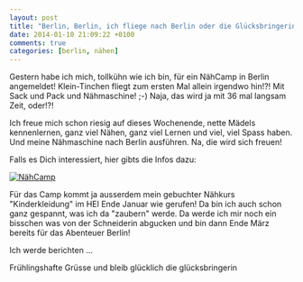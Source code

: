 ```yaml
---
layout: post
title: "Berlin, Berlin, ich fliege nach Berlin oder die Glücksbringerin gehtins NähCamp"
date: 2014-01-10 21:09:22 +0100
comments: true
categories: [berlin, nähen]
---
```

Gestern habe ich mich, tollkühn wie ich bin, für ein NähCamp in Berlin angemeldet! Klein-Tinchen fliegt zum ersten Mal allein irgendwo hin!?! Mit Sack und Pack und Nähmaschine! ;-) Naja, das wird ja mit 36 mal langsam Zeit, oder!?!

Ich freue mich schon riesig auf dieses Wochenende, nette Mädels kennenlernen, ganz viel Nähen, ganz viel Lernen und viel, viel Spass haben. Und meine Nähmaschine nach Berlin ausführen. Na, die wird sich freuen!

Falls es Dich interessiert, hier gibts die Infos dazu:

[![NähCamp](http://3.bp.blogspot.com/-fJUXw-u2jDY/Us3ZWhM3gYI/AAAAAAAAAD0/68HbKwRRz9Y/s1600/Naehcamp_Logo.png)](http://pulsinchen.blogspot.de/2014/01/nahen-netzwerken.html)

Für das Camp kommt ja ausserdem mein gebuchter Nähkurs "Kinderkleidung" im HEI Ende Januar wie gerufen! Da bin ich auch schon ganz gespannt, was ich da "zaubern" werde. Da werde ich mir noch ein bisschen was von der Schneiderin abgucken und bin dann Ende März bereits für das Abenteuer Berlin!

Ich werde berichten ...

Frühlingshafte Grüsse und bleib glücklich
die glücksbringerin